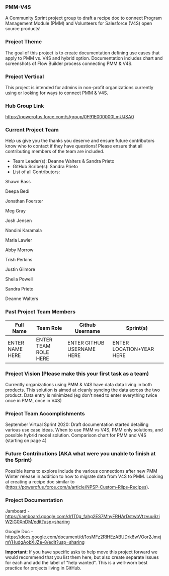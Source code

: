 ### PMM-V4S
A Community Sprint project group to draft a recipe doc to connect Program Management Module (PMM) and Volunteers for Salesforce (V4S) open source products!

### Project Theme
The goal of this project is to create documentation defining use cases that apply to PMM vs. V4S and hybrid option. Documentation includes chart and screenshots of Flow Builder  process connecting PMM & V4S.

### Project Vertical

This project is intended for admins in non-profit organizations currently using or looking for ways to connect PMM & V4S.

### Hub Group Link

https://powerofus.force.com/s/group/0F91E000000LmUJSA0

### Current Project Team
Help us give you the thanks you deserve and ensure future contributors know who to contact if they have questions! Please ensure that all contributing members of the team are included.
* Team Leader(s): Deanne Walters & Sandra Prieto
* GitHub Scribe(s): Sandra Prieto 
* List of all Contributors:

Shawn	Bass

Deepa	Bedi

Jonathan Foerster

Meg	Gray

Josh Jensen

Nandini	Karamala

Maria	Lawler

Abby	Morrow

Trish	Perkins

Justin Gilmore

Sheila	Powell

Sandra	Prieto

Deanne	Walters


### Past Project Team Members

Full Name          | Team Role             | Github Username              | Sprint(s)
------------       | -------------         | -------------                | -------------
ENTER NAME HERE    | ENTER TEAM ROLE HERE  | ENTER GITHUB USERNAME HERE   | ENTER LOCATION+YEAR HERE

### Project Vision (Please make this your first task as a team)

Currently organizations using PMM & V4S have data data living in both products. This solution is aimed at cleanly syncing the data across the two product. 
Data entry is minimized (eg don’t need to enter everything twice once in PMM, once in V4S) 


### Project Team Accomplishments

September Virtual Sprint 2020: Draft documentation started detailing various use case ideas. When to use PMM vs V4S, PMM only solutions, and possible hybrid model solution. Comparison chart for PMM and V4S (starting on page 4)


### Future Contributions (AKA what were you unable to finish at the Sprint)

Possible items to explore include the various connections after new PMM Winter release in addition to how to migrate data from V4S to PMM. Looking at creating a recipe doc similar to (https://powerofus.force.com/s/article/NPSP-Custom-Rllps-Recipes).


### Project Documentation

Jamboard - https://jamboard.google.com/d/1T0g_fahg2ES7MhyFRHArDstwbVtzvuu6ziW2IG0XnDM/edit?usp=sharing

Google Doc - https://docs.google.com/document/d/1osMFz2RIHEzABUDrk8wVOor2JmxjmYHudgAobXJZe-8/edit?usp=sharing

**Important**: If you have specific asks to help move this project forward we would recommend that you list them here, but also create separate Issues for each and add the label of "help wanted". This is a well-worn best practice for projects living in GitHub.
